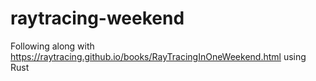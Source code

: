 # raytracing-weekend

Following along with https://raytracing.github.io/books/RayTracingInOneWeekend.html using Rust
